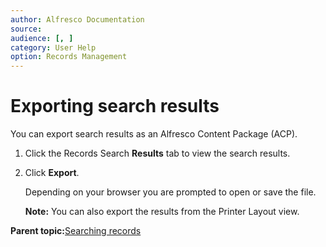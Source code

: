 ```yaml
---
author: Alfresco Documentation
source: 
audience: [, ]
category: User Help
option: Records Management
---
```


# Exporting search results

You can export search results as an Alfresco Content Package \(ACP\).

1.  Click the Records Search **Results** tab to view the search results.

2.  Click **Export**.

    Depending on your browser you are prompted to open or save the file.

    **Note:** You can also export the results from the Printer Layout view.


**Parent topic:**[Searching records](../concepts/rm-search.md)

